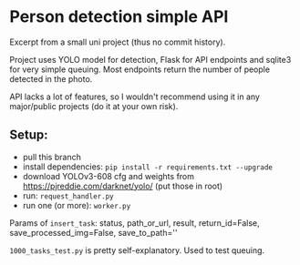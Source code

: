 # Person detection simple API

Excerpt from a small uni project (thus no commit history).

Project uses YOLO model for detection, Flask for API endpoints and sqlite3 for very simple queuing. 
Most endpoints return the number of people detected in the photo.

API lacks a lot of features, so I wouldn't recommend using it in any major/public projects (do it at your own risk).

## Setup:

- pull this branch
- install dependencies: `pip install -r requirements.txt --upgrade`
- download YOLOv3-608 cfg and weights from https://pjreddie.com/darknet/yolo/ (put those in root)
- run: `request_handler.py`
- run one (or more): `worker.py`

Params of `insert_task`:
status, path_or_url, result, return_id=False, save_processed_img=False, save_to_path=\''

`1000_tasks_test.py` is pretty self-explanatory. Used to test queuing.